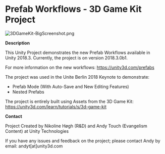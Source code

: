 # Prefab Workflows - 3D Game Kit Project
![3DGameKit-BigScreenshot.png](https://i.imgur.com/OmwQcXS.jpg)

**Description**

This Unity Project demonstrates the new Prefab Workflows available in Unity 2018.3. Currently, the project is on version 2018.3.0b1.

For more information on the new workflows: https://unity3d.com/prefabs

The project was used in the Unite Berlin 2018 Keynote to demonstrate:
- Prefab Mode (With Auto-Save and New Editing Features)
- Nested Prefabs

The project is entirely built using Assets from the 3D Game Kit: https://unity3d.com/learn/tutorials/s/3d-game-kit

**Contact**

Project Created by Nikoline Høgh (R&D) and Andy Touch (Evangelism Content) at Unity Technologies

If you have any issues and feedback on the project; please contact Andy by email: andyt[at]unity3d.com
